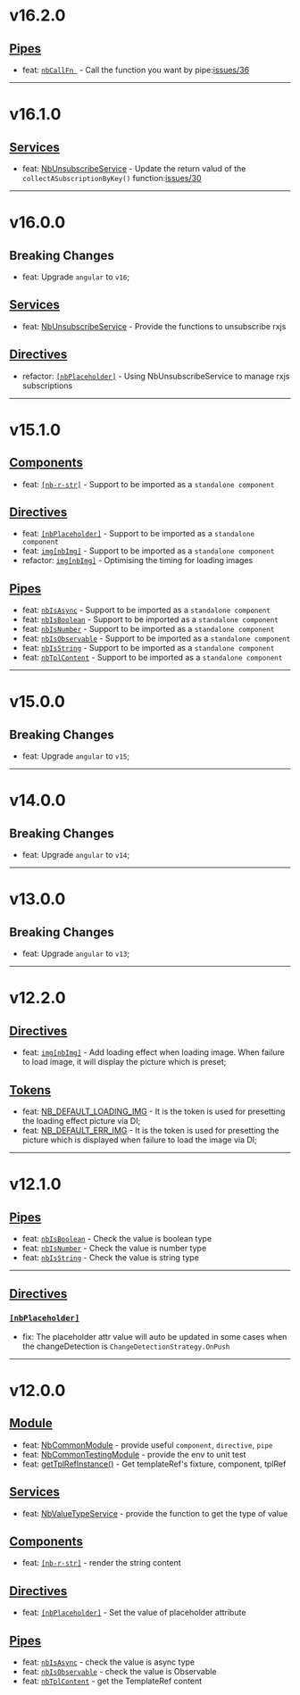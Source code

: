 # v16.2.0
## [Pipes](https://github.com/bigBear713/nb-common/blob/main/projects/nb-common/README.md#Pipes "Pipes")
- feat: [`nbCallFn `](https://github.com/bigBear713/nb-common/blob/main/projects/nb-common/README.md#nbcallfn-transformfn-function-args-any-anyundefined) - Call the function you want by pipe:[issues/36](https://github.com/bigBear713/nb-common/issues/36)

---

# v16.1.0
## [Services](https://github.com/bigBear713/nb-common/blob/main/projects/nb-common/README.md#Services "Services")
- feat: [NbUnsubscribeService](https://github.com/bigBear713/nb-common/blob/main/projects/nb-common/README.md#nbunsubscribeService) - Update the return valud of the `collectASubscriptionByKey()` function:[issues/30](https://github.com/bigBear713/nb-common/issues/30)

---

# v16.0.0
## Breaking Changes
- feat: Upgrade `angular` to `v16`;

## [Services](https://github.com/bigBear713/nb-common/blob/main/projects/nb-common/README.md#Services "Services")
- feat: [NbUnsubscribeService](https://github.com/bigBear713/nb-common/blob/main/projects/nb-common/README.md#nbunsubscribeService) - Provide the functions to unsubscribe rxjs

## [Directives](https://github.com/bigBear713/nb-common/blob/main/projects/nb-common/README.md#Directives "Directives")
- refactor: [`[nbPlaceholder]`](https://github.com/bigBear713/nb-common/blob/main/projects/nb-common/README.md#nbplaceholder) - Using NbUnsubscribeService to manage rxjs subscriptions

---

# v15.1.0
## [Components](https://github.com/bigBear713/nb-common/blob/main/projects/nb-common/README.md#Components "Components")
- feat: [`[nb-r-str]`](https://github.com/bigBear713/nb-common/blob/main/projects/nb-common/README.md#nb-r-str) - Support to be imported as a `standalone component`

## [Directives](https://github.com/bigBear713/nb-common/blob/main/projects/nb-common/README.md#Directives "Directives")
- feat: [`[nbPlaceholder]`](https://github.com/bigBear713/nb-common/blob/main/projects/nb-common/README.md#nbplaceholder) - Support to be imported as a `standalone component`
- feat: [`img[nbImg]`](https://github.com/bigBear713/nb-common/blob/main/projects/nb-common/README.md#imgnbimg) - Support to be imported as a `standalone component`
- refactor: [`img[nbImg]`](https://github.com/bigBear713/nb-common/blob/main/projects/nb-common/README.md#imgnbimg) - Optimising the timing for loading images

## [Pipes](https://github.com/bigBear713/nb-common/blob/main/projects/nb-common/README.md#Pipes "Pipes")
- feat: [`nbIsAsync`](https://github.com/bigBear713/nb-common/blob/main/projects/nb-common/README.md#nbisasync-transformvalue-any-value-is-observableany--promiseany) - Support to be imported as a `standalone component`
- feat: [`nbIsBoolean`](https://github.com/bigBear713/nb-common/blob/main/projects/nb-common/README.md#nbisboolean-transformvalue-any-value-is-boolean) - Support to be imported as a `standalone component`
- feat: [`nbIsNumber`](https://github.com/bigBear713/nb-common/blob/main/projects/nb-common/README.md#nbisnumber-transformvalue-any-value-is-number) - Support to be imported as a `standalone component`
- feat: [`nbIsObservable`](https://github.com/bigBear713/nb-common/blob/main/projects/nb-common/README.md#nbisobservable-transformvalue-any-value-is-observableany) - Support to be imported as a `standalone component`
- feat: [`nbIsString`](https://github.com/bigBear713/nb-common/blob/main/projects/nb-common/README.md#nbisstring-transformvalue-any-value-is-string) - Support to be imported as a `standalone component`
- feat: [`nbTplContent`](https://github.com/bigBear713/nb-common/blob/main/projects/nb-common/README.md#nbtplcontent-transformvalue-any-templaterefany--null) - Support to be imported as a `standalone component`

---

# v15.0.0
## Breaking Changes
- feat: Upgrade `angular` to `v15`;

---

# v14.0.0
## Breaking Changes
- feat: Upgrade `angular` to `v14`;

---

# v13.0.0
## Breaking Changes
- feat: Upgrade `angular` to `v13`;

---

# v12.2.0
## [Directives](https://github.com/bigBear713/nb-common/blob/main/projects/nb-common/README.md#Directives "Directives")
- feat: [`img[nbImg]`](https://github.com/bigBear713/nb-common/blob/main/projects/nb-common/README.md#imgnbimg) - Add loading effect when loading image. When failure to load image, it will display the picture which is preset;

## [Tokens](https://github.com/bigBear713/nb-common/blob/main/projects/nb-common/README.md#tokens "Tokens")
- feat: [NB_DEFAULT_LOADING_IMG](https://github.com/bigBear713/nb-common/blob/main/projects/nb-common/README.md#nb_default_loading_img) - It is the token is used for presetting the loading effect picture via DI;
- feat: [NB_DEFAULT_ERR_IMG](https://github.com/bigBear713/nb-common/blob/main/projects/nb-common/README.md#nb_default_err_img) - It is the token is used for presetting the picture which is displayed when failure to load the image via DI;

---

# v12.1.0
## [Pipes](https://github.com/bigBear713/nb-common/blob/main/projects/nb-common/README.md#Pipes "Pipes")
- feat: [`nbIsBoolean`](https://github.com/bigBear713/nb-common/blob/main/projects/nb-common/README.md#nbisboolean-transformvalue-any-value-is-boolean) - Check the value is boolean type
- feat: [`nbIsNumber`](https://github.com/bigBear713/nb-common/blob/main/projects/nb-common/README.md#nbisnumber-transformvalue-any-value-is-number) - Check the value is number type
- feat: [`nbIsString`](https://github.com/bigBear713/nb-common/blob/main/projects/nb-common/README.md#nbisstring-transformvalue-any-value-is-string) - Check the value is string type

---

## [Directives](https://github.com/bigBear713/nb-common/blob/main/projects/nb-common/README.md#Directives "Directives")
### [`[nbPlaceholder]`](https://github.com/bigBear713/nb-common/blob/main/projects/nb-common/README.md#nbplaceholder "nbPlaceholder")
- fix: The placeholder attr value will auto be updated in some cases when the changeDetection is `ChangeDetectionStrategy.OnPush`

---

# v12.0.0
## [Module](https://github.com/bigBear713/nb-common/blob/main/projects/nb-common/README.md#Module "Module")
- feat: [NbCommonModule](https://github.com/bigBear713/nb-common/blob/main/projects/nb-common/README.md#nbcommonmodule) - provide useful `component`, `directive`, `pipe`
- feat: [NbCommonTestingModule](https://github.com/bigBear713/nb-common/blob/main/projects/nb-common/README.md#nbcommontestingmodule) - provide the env to unit test
- feat: [getTplRefInstance()](https://github.com/bigBear713/nb-common/blob/main/projects/nb-common/README.md#function-gettplrefinstancetestbed-testbedstatic-fixturecomponentfixturecomponent-templatereftestingcomponenttplref-templateref) - Get templateRef's fixture, component, tplRef

## [Services](https://github.com/bigBear713/nb-common/blob/main/projects/nb-common/README.md#Services "Services")
- feat: [NbValueTypeService](https://github.com/bigBear713/nb-common/blob/main/projects/nb-common/README.md#nbvaluetypeservice) - provide the function to get the type of value

## [Components](https://github.com/bigBear713/nb-common/blob/main/projects/nb-common/README.md#Components "Components")
- feat: [`[nb-r-str]`](https://github.com/bigBear713/nb-common/blob/main/projects/nb-common/README.md#nb-r-str) - render the string content

## [Directives](https://github.com/bigBear713/nb-common/blob/main/projects/nb-common/README.md#Directives "Directives")
- feat: [`[nbPlaceholder]`](https://github.com/bigBear713/nb-common/blob/main/projects/nb-common/README.md#nbplaceholder) - Set the value of placeholder attribute

## [Pipes](https://github.com/bigBear713/nb-common/blob/main/projects/nb-common/README.md#Pipes "Pipes")
- feat: [`nbIsAsync`](https://github.com/bigBear713/nb-common/blob/main/projects/nb-common/README.md#nbisasync-transformvalue-any-value-is-observableany--promiseany) - check the value is async type
- feat: [`nbIsObservable`](https://github.com/bigBear713/nb-common/blob/main/projects/nb-common/README.md#nbisobservable-transformvalue-any-value-is-observableany) - check the value is Observable
- feat: [`nbTplContent`](https://github.com/bigBear713/nb-common/blob/main/projects/nb-common/README.md#nbtplcontent-transformvalue-any-templaterefany--null) - get the TemplateRef content 